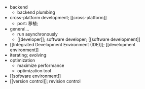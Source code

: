 - backend
    - backend plumbing
- cross-platform development; [[cross-platform]]
    - port: 移植;
- general...
    - run asynchronously
    - [[developer]]; software developer; [[software development]]
- [[Integrated Development Environment (IDE)]]; [[development environment]]
- iterating; evolving
- optimization
    - maximize performance
    - optimization tool
- [[software environment]]
- [[version control]]; revision control
